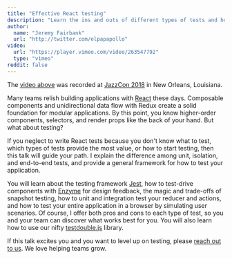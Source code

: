 ```yaml
---
title: "Effective React testing"
description: "Learn the ins and outs of different types of tests and how to test your React application."
author:
  name: "Jeremy Fairbank"
  url: "http://twitter.com/elpapapollo"
video:
  url: "https://player.vimeo.com/video/263547792"
  type: "vimeo"
reddit: false
---
```


The [video above](https://vimeo.com/263547792) was recorded at
[JazzCon 2018](http://jazzcon.tech/) in New Orleans, Louisiana.

Many teams relish building applications with [React](https://reactjs.org/)
these days. Composable components and unidirectional data flow with Redux
create a solid foundation for modular applications. By this point, you know
higher-order components, selectors, and render props like the back of your
hand. But what about testing?

If you neglect to write React tests because you don't know what to test, which
types of tests provide the most value, or how to start testing, then this talk
will guide your path. I explain the difference among unit, isolation, and
end-to-end tests, and provide a general framework for how to test your
application.

You will learn about the testing framework
[Jest](https://facebook.github.io/jest/), how to test-drive components with
[Enzyme](https://github.com/airbnb/enzyme) for design feedback, the magic and
trade-offs of snapshot testing, how to unit and integration test your reducer
and actions, and how to test your entire application in a browser by simulating
user scenarios. Of course, I offer both pros and cons to each type of test, so
you and your team can discover what works best for you. You will also learn how
to use our nifty [testdouble.js](https://github.com/testdouble/testdouble.js)
library.

If this talk excites you and you want to level up on testing, please [reach out
to us](https://testdouble.com/contact). We love helping teams grow.
